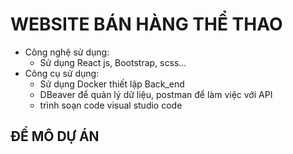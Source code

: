 # WEBSITE BÁN HÀNG THỂ THAO
- Công nghệ sử dụng:
  - Sử dụng React js, Bootstrap, scss...
- Công cụ sử dụng:
  - Sử dụng Docker thiết lập Back_end
  - DBeaver để quản lý dữ liệu, postman để làm việc với API
  - trình soạn code visual studio code
## ĐỀ MÔ DỰ ÁN
